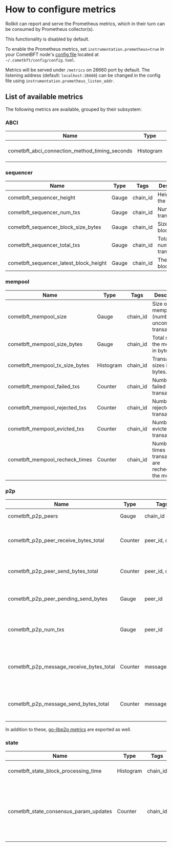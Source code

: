 # How to configure metrics

Rollkit can report and serve the Prometheus metrics, which in their turn can
be consumed by Prometheus collector(s).

This functionality is disabled by default.

To enable the Prometheus metrics, set `instrumentation.prometheus=true` in your
CometBFT node's [config file](https://docs.cometbft.com/v0.38/core/configuration)
located at `~/.cometbft/config/config.toml`.

Metrics will be served under `/metrics` on 26660 port by default.
The listening address (default: `localhost:26660`) can be changed in the config file using
`instrumentation.prometheus_listen_addr`.

## List of available metrics

The following metrics are available, grouped by their subsystem:

### ABCI

| Name                                         | Type      | Tags                        | Description                                |
|----------------------------------------------|-----------|-----------------------------|--------------------------------------------|
| cometbft_abci_connection_method_timing_seconds | Histogram | chain_id, method, type       | Timing for each ABCI method.               |

### sequencer

| Name                                 | Type  | Tags     | Description                  |
|--------------------------------------|-------|----------|------------------------------|
| cometbft_sequencer_height            | Gauge | chain_id | Height of the chain.          |
| cometbft_sequencer_num_txs           | Gauge | chain_id | Number of transactions.       |
| cometbft_sequencer_block_size_bytes  | Gauge | chain_id | Size of the block.            |
| cometbft_sequencer_total_txs         | Gauge | chain_id | Total number of transactions. |
| cometbft_sequencer_latest_block_height | Gauge | chain_id | The latest block height.      |

### mempool

| Name                                     | Type      | Tags     | Description                                                                    |
|------------------------------------------|-----------|----------|--------------------------------------------------------------------------------|
| cometbft_mempool_size                    | Gauge     | chain_id | Size of the mempool (number of uncommitted transactions).                      |
| cometbft_mempool_size_bytes              | Gauge     | chain_id | Total size of the mempool in bytes.                                            |
| cometbft_mempool_tx_size_bytes           | Histogram | chain_id | Transaction sizes in bytes.                                                    |
| cometbft_mempool_failed_txs              | Counter   | chain_id | Number of failed transactions.                                                 |
| cometbft_mempool_rejected_txs            | Counter   | chain_id | Number of rejected transactions.                                               |
| cometbft_mempool_evicted_txs             | Counter   | chain_id | Number of evicted transactions.                                                |
| cometbft_mempool_recheck_times           | Counter   | chain_id | Number of times transactions are rechecked in the mempool.                     |

### p2p

| Name                                 | Type    | Tags                | Description                                      |
|--------------------------------------|---------|---------------------|--------------------------------------------------|
| cometbft_p2p_peers                   | Gauge   | chain_id            | Number of peers.                                 |
| cometbft_p2p_peer_receive_bytes_total| Counter | peer_id, chID       | Number of bytes received from a given peer.      |
| cometbft_p2p_peer_send_bytes_total   | Counter | peer_id, chID       | Number of bytes sent to a given peer.            |
| cometbft_p2p_peer_pending_send_bytes | Gauge   | peer_id             | Pending bytes to be sent to a given peer.        |
| cometbft_p2p_num_txs                 | Gauge   | peer_id             | Number of transactions submitted by each peer.   |
| cometbft_p2p_message_receive_bytes_total | Counter | message_type    | Number of bytes of each message type received.   |
| cometbft_p2p_message_send_bytes_total | Counter | message_type      | Number of bytes of each message type sent.       |

In addition to these, [go-libp2p metrics](https://github.com/libp2p/go-libp2p/tree/master/dashboards) are exported as well.

### state

| Name                                       | Type      | Tags     | Description                                                              |
|--------------------------------------------|-----------|----------|--------------------------------------------------------------------------|
| cometbft_state_block_processing_time       | Histogram | chain_id | Time spent processing FinalizeBlock.                                     |
| cometbft_state_consensus_param_updates     | Counter   | chain_id | Number of consensus parameter updates returned by the application since process start. |
